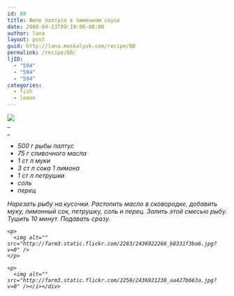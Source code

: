 ```yaml
---
id: 88
title: Филе палтуса в лимонном соусе
date: 2008-04-23T09:19:00-08:00
author: lana
layout: post
guid: http://lana.moskalyuk.com/recipe/88
permalink: /recipe/88/
ljID:
  - "594"
  - "594"
  - "594"
categories:
  - fish
  - lemon
---
```

![](http://farm3.static.flickr.com/2186/2436104757_d6c405c6cd.jpg?v=0)  
_  
_ 

<div class="ljcut">
  <ul>
    <li>
      <i>500 г рыбы палтус</i>
    </li>
    <li>
      <i>75 г сливочного масла</i>
    </li>
    <li>
      <i>1 ст л муки</i>
    </li>
    <li>
      <i>3 ст л сока 1 лимона</i>
    </li>
    <li>
      <i>1 ст л петрушки</i>
    </li>
    <li>
      <i>соль</i>
    </li>
    <li>
      <i>перец</i>
    </li>
  </ul>
  
  <p>
    <i>Нарезать рыбу на кусочки. Растопить масло в сковородке, добавить муку, лимонный сок, петрушку, соль и перец. Залить этой смесью рыбу. Тушить 10 минут. Подавать сразу.</p> 
    
    <p>
      <img alt="" src="http://farm3.static.flickr.com/2283/2436922266_b8331f3ba6.jpg?v=0" />
    </p>
    
    <p>
      <img alt="" src="http://farm3.static.flickr.com/2258/2436921238_aa427b663a.jpg?v=0" /></i></div>